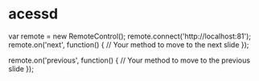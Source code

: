 acessd
======
var remote = new RemoteControl();
remote.connect('http://localhost:81');
remote.on('next', function() {
    // Your method to move to the next slide
});

remote.on('previous', function() {
    // Your method to move to the previous slide
});
